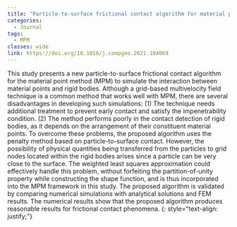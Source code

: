 ```yaml
---
title: "Particle-to-surface frictional contact algorithm for material point method using weighted least squares"
categories:
  - Journal
tags:
  - MPM
classes: wide
link: https://doi.org/10.1016/j.compgeo.2021.104069
---
```


This study presents a new particle-to-surface frictional contact algorithm for the material point method (MPM) to simulate the interaction between material points and rigid bodies. Although a grid-based multivelocity field technique is a common method that works well with MPM, there are several disadvantages in developing such simulations: (1) The technique needs additional treatment to prevent early contact and satisfy the impenetrability condition. (2) The method performs poorly in the contact detection of rigid bodies, as it depends on the arrangement of their constituent material points. To overcome these problems, the proposed algorithm uses the penalty method based on particle-to-surface contact. However, the possibility of physical quantities being transferred from the particles to grid nodes located within the rigid bodies arises since a particle can be very close to the surface. The weighted least squares approximation could effectively handle this problem, without forfeiting the partition-of-unity property while constructing the shape function, and is thus incorporated into the MPM framework in this study. The proposed algorithm is validated by comparing numerical simulations with analytical solutions and FEM results. The numerical results show that the proposed algorithm produces reasonable results for frictional contact phenomena.
{: style="text-align: justify;"}
